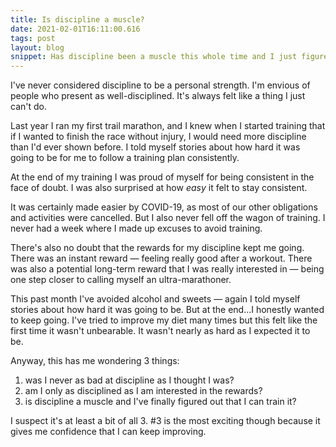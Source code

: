 ```yaml
---
title: Is discipline a muscle?
date: 2021-02-01T16:11:00.616
tags: post
layout: blog
snippet: Has discipline been a muscle this whole time and I just figured it out?
---
```


I've never considered discipline to be a personal strength. I'm envious of people who present as well-disciplined. It's always felt like a thing I just can't do.

Last year I ran my first trail marathon, and I knew when I started training that if I wanted to finish the race without injury, I would need more discipline than I'd ever shown before. I told myself stories about how hard it was going to be for me to follow a training plan consistently. 

At the end of my training I was proud of myself for being consistent in the face of doubt. I was also surprised at how _easy_ it felt to stay consistent.

It was certainly made easier by COVID-19, as most of our other obligations and activities were cancelled. But I also never fell off the wagon of training. I never had a week where I made up excuses to avoid training.

There's also no doubt that the rewards for my discipline kept me going. There was an instant reward — feeling really good after a workout. There was also a potential long-term reward that I was really interested in — being one step closer to calling myself an ultra-marathoner. 

This past month I've avoided alcohol and sweets — again I told myself stories about how hard it was going to be. But at the end...I honestly wanted to keep going. I've tried to improve my diet many times but this felt like the first time it wasn't unbearable. It wasn't nearly as hard as I expected it to be.

Anyway, this has me wondering 3 things: 

1. was I never as bad at discipline as I thought I was?
2. am I only as disciplined as I am interested in the rewards?
3. is discipline a muscle and I've finally figured out that I can train it? 
 
I suspect it's at least a bit of all 3. #3 is the most exciting though because it gives me confidence that I can keep improving. 